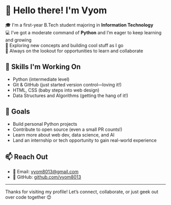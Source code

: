 # 👋 Hello there! I'm Vyom

🎓 I'm a first-year B.Tech student majoring in **Information Technology**  
💻 I’ve got a moderate command of **Python** and I’m eager to keep learning and growing  
🌱 Exploring new concepts and building cool stuff as I go  
🚀 Always on the lookout for opportunities to learn and collaborate  

## 🔧 Skills I'm Working On
- Python (intermediate level)
- Git & GitHub (just started version control—loving it!)
- HTML, CSS (baby steps into web design)
- Data Structures and Algorithms (getting the hang of it!)

## 📌 Goals
- Build personal Python projects  
- Contribute to open source (even a small PR counts!)  
- Learn more about web dev, data science, and AI  
- Land an internship or tech opportunity to gain real-world experience  

## 📫 Reach Out
- 📧 Email: vyom8013@gmail.com  
- 🐙 GitHub: [github.com/vyom8013](https://github.com/vyom8013)

---

Thanks for visiting my profile! Let’s connect, collaborate, or just geek out over code together 😊
